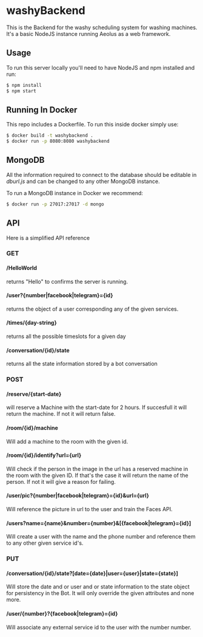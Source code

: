 # washyBackend

This is the Backend for the washy scheduling system for washing machines.
It's a basic NodeJS instance running Aeolus as a web framework.

## Usage

To run this server locally you'll need to have NodeJS and npm installed and run:

```Bash
$ npm install
$ npm start
```

## Running In Docker

This repo includes a Dockerfile. To run this inside docker simply use:

```Bash
$ docker build -t washybackend .
$ docker run -p 8080:8080 washybackend
```

## MongoDB

All the information required to connect to the database should be editable in *dburl.js* and can be changed to any other MongoDB instance.

To run a MongoDB instance in Docker we recommend:

```Bash
$ docker run -p 27017:27017 -d mongo
```

## API

Here is a simplified API reference

### GET

#### /HelloWorld

returns "Hello" to confirms the server is running.

#### /user?{number|facebook|telegram}={id}

returns the object of a user corresponding any of the given services.

#### /times/{day-string}

returns all the possible timeslots for a given day

#### /conversation/{id}/state

returns all the state information stored by a bot conversation

### POST

#### /reserve/{start-date}

will reserve a Machine with the start-date for 2 hours.
If succesfull it will return the machine. If not it will return false.

#### /room/{id}/machine

Will add a machine to the room with the given id.

#### /room/{id}/identify?url={url}

Will check if the person in the image in the url has a reserved machine in the room with the given ID.
If that's the case it will return the name of the person. If not it will give a reason for failing.

#### /user/pic?{number|facebook|telegram}={id}&url={url}

Will reference the picture in url to the user and train the Faces API.

#### /users?name={name}&number={number}&[{facebook|telegram}={id}]

Will create a user with the name and the phone number and reference them to any other given service id's.

### PUT

#### /conversation/{id}/state?[date={date}|user={user}|state={state}]

Will store the date and or user and or state information to the state object for persistency in the Bot. It will only override the given attributes and none more.

#### /user/{number}?{facebook|telegram}={id}

Will associate any external service id to the user with the number number.
